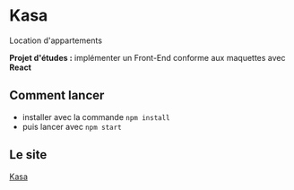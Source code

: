 # Kasa

Location d'appartements

**Projet d'études :** implémenter un Front-End conforme aux maquettes avec **React**

## Comment lancer

- installer avec la commande `npm install`
- puis lancer avec `npm start`

## Le site

[Kasa](https://kasa-ochre.vercel.app/)

